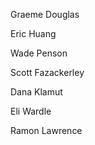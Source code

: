 Graeme Douglas

Eric Huang

Wade Penson

Scott Fazackerley

Dana Klamut

Eli Wardle

Ramon Lawrence
